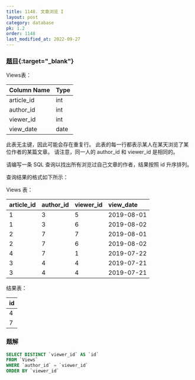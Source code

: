 ```yaml
---
title: 1148. 文章浏览 I
layout: post
category: database
pk: 1.2
order: 1148
last_modified_at: 2022-09-27
---
```


### [题目](https://leetcode-cn.co/problems/article-views-i/){:target="_blank"}

Views表：

| Column Name   | Type    |
|:---|:---|
| article_id    | int     |
| author_id     | int     |
| viewer_id     | int     |
| view_date     | date    |

此表无主键，因此可能会存在重复行。
此表的每一行都表示某人在某天浏览了某位作者的某篇文章。
请注意，同一人的 author_id 和 viewer_id 是相同的。


请编写一条 SQL 查询以找出所有浏览过自己文章的作者，结果按照 id 升序排列。

查询结果的格式如下所示：

Views 表：

| article_id | author_id | viewer_id | view_date  |
|:---|:---|:---|:---|
| 1          | 3         | 5         | 2019-08-01 |
| 1          | 3         | 6         | 2019-08-02 |
| 2          | 7         | 7         | 2019-08-01 |
| 2          | 7         | 6         | 2019-08-02 |
| 4          | 7         | 1         | 2019-07-22 |
| 3          | 4         | 4         | 2019-07-21 |
| 3          | 4         | 4         | 2019-07-21 |

结果表：

| id   |
|:---|
| 4    |
| 7    |

### 题解

```sql
SELECT DISTINCT `viewer_id` AS `id`
FROM `Views`
WHERE `author_id` = `viewer_id`
ORDER BY `viewer_id`
```